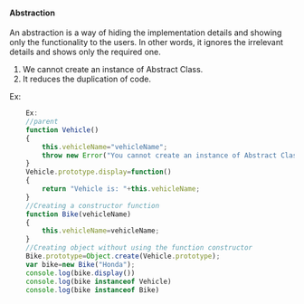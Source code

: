 #### Abstraction
An abstraction is a way of hiding the implementation details and showing only the 
functionality to the users. In other words, it ignores the irrelevant details and shows 
only the required one.
1.  We cannot create an instance of Abstract Class.
2.  It reduces the duplication of code.

Ex:
```javascript
    Ex:  
    //parent
    function Vehicle()  
    {  
        this.vehicleName="vehicleName";  
        throw new Error("You cannot create an instance of Abstract Class");  
    }  
    Vehicle.prototype.display=function()  
    {  
        return "Vehicle is: "+this.vehicleName;  
    }  
    //Creating a constructor function  
    function Bike(vehicleName)  
    {  
        this.vehicleName=vehicleName;  
    }  
    //Creating object without using the function constructor  
    Bike.prototype=Object.create(Vehicle.prototype);  
    var bike=new Bike("Honda");  
    console.log(bike.display())
    console.log(bike instanceof Vehicle)
    console.log(bike instanceof Bike)
```